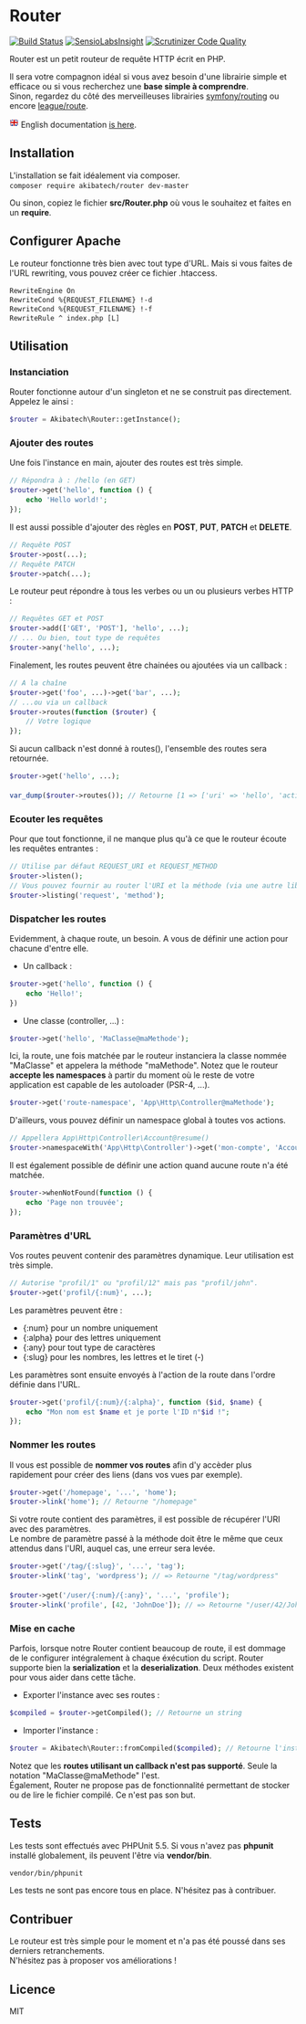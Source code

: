 # Router

[![Build Status](https://travis-ci.org/AkibaTech/Router.svg?branch=master)](https://travis-ci.org/AkibaTech/Router) [![SensioLabsInsight](https://insight.sensiolabs.com/projects/646acaa9-b90b-4d71-b6e3-ebe9a377b622/mini.png?branch=master)](https://insight.sensiolabs.com/projects/646acaa9-b90b-4d71-b6e3-ebe9a377b622) [![Scrutinizer Code Quality](https://scrutinizer-ci.com/g/AkibaTech/Router/badges/quality-score.png?b=master)](https://scrutinizer-ci.com/g/AkibaTech/Router/?branch=master)

Router est un petit routeur de requête HTTP écrit en PHP.  

Il sera votre compagnon idéal si vous avez besoin d'une librairie simple et efficace ou si vous recherchez une **base simple à comprendre**.  
Sinon, regardez du côté des merveilleuses librairies [symfony/routing](https://symfony.com/doc/current/components/routing.html) ou encore [league/route](http://route.thephpleague.com/).  

![English doc](https://raw.githubusercontent.com/gosquared/flags/master/flags/flags/flat/16/United-Kingdom.png) English documentation [is here](README.en.md).

## Installation

L'installation se fait idéalement via composer.  
`composer require akibatech/router dev-master`

Ou sinon, copiez le fichier **src/Router.php** où vous le souhaitez et faites en un **require**.

## Configurer Apache

Le routeur fonctionne très bien avec tout type d'URL. Mais si vous faites de l'URL rewriting, vous pouvez créer ce fichier .htaccess.

```
RewriteEngine On
RewriteCond %{REQUEST_FILENAME} !-d
RewriteCond %{REQUEST_FILENAME} !-f
RewriteRule ^ index.php [L]
```

## Utilisation

### Instanciation

Router fonctionne autour d'un singleton et ne se construit pas directement. Appelez le ainsi :  

```php
$router = Akibatech\Router::getInstance();
```

### Ajouter des routes

Une fois l'instance en main, ajouter des routes est très simple.  

```php
// Répondra à : /hello (en GET)
$router->get('hello', function () {
	echo 'Hello world!';
});
```

Il est aussi possible d'ajouter des règles en **POST**, **PUT**, **PATCH** et **DELETE**.

```php
// Requête POST
$router->post(...);
// Requête PATCH
$router->patch(...);
```

Le routeur peut répondre à tous les verbes ou un ou plusieurs verbes HTTP :  

```php
// Requêtes GET et POST
$router->add(['GET', 'POST'], 'hello', ...);
// ... Ou bien, tout type de requêtes
$router->any('hello', ...);
```

Finalement, les routes peuvent être chainées ou ajoutées via un callback :

```php
// A la chaîne
$router->get('foo', ...)->get('bar', ...);
// ...ou via un callback
$router->routes(function ($router) {
	// Votre logique
});
```

Si aucun callback n'est donné à routes(), l'ensemble des routes sera retournée.

```php
$router->get('hello', ...);

var_dump($router->routes()); // Retourne [1 => ['uri' => 'hello', 'action' => '...']]
```

### Ecouter les requêtes

Pour que tout fonctionne, il ne manque plus qu'à ce que le routeur écoute les requêtes entrantes :

```php
// Utilise par défaut REQUEST_URI et REQUEST_METHOD
$router->listen();
// Vous pouvez fournir au router l'URI et la méthode (via une autre librairie par exemple)
$router->listing('request', 'method');
```

### Dispatcher les routes

Evidemment, à chaque route, un besoin. A vous de définir une action pour chacune d'entre elle.


- Un callback :

```php
$router->get('hello', function () {
	echo 'Hello!';
})
```

- Une classe (controller, ...) :

```php
$router->get('hello', 'MaClasse@maMethode');
```

Ici, la route, une fois matchée par le routeur instanciera la classe nommée "MaClasse" et appelera la méthode "maMethode".
Notez que le routeur **accepte les namespaces** à partir du moment où le reste de votre application est capable de les autoloader (PSR-4, ...).

```php
$router->get('route-namespace', 'App\Http\Controller@maMethode');
```

D'ailleurs, vous pouvez définir un namespace global à toutes vos actions.

```php
// Appellera App\Http\Controller\Account@resume()
$router->namespaceWith('App\Http\Controller')->get('mon-compte', 'Account@resume');
```

Il est également possible de définir une action quand aucune route n'a été matchée.

```php
$router->whenNotFound(function () {
    echo 'Page non trouvée';
});
```

### Paramètres d'URL

Vos routes peuvent contenir des paramètres dynamique. Leur utilisation est très simple.

```php
// Autorise "profil/1" ou "profil/12" mais pas "profil/john".
$router->get('profil/{:num}', ...);
```

Les paramètres peuvent être :  

- {:num} pour un nombre uniquement
- {:alpha} pour des lettres uniquement
- {:any} pour tout type de caractères
- {:slug} pour les nombres, les lettres et le tiret (-)

Les paramètres sont ensuite envoyés à l'action de la route dans l'ordre définie dans l'URL.  

```php
$router->get('profil/{:num}/{:alpha}', function ($id, $name) {
	echo "Mon nom est $name et je porte l'ID n°$id !";
});
```

### Nommer les routes

Il vous est possible de **nommer vos routes** afin d'y accèder plus rapidement pour créer des liens (dans vos vues par exemple).  

```php
$router->get('/homepage', '...', 'home');
$router->link('home'); // Retourne "/homepage"
```

Si votre route contient des paramètres, il est possible de récupérer l'URI avec des paramètres.  
Le nombre de paramètre passé à la méthode doit être le même que ceux attendus dans l'URI, auquel cas, une erreur sera levée.

```php
$router->get('/tag/{:slug}', '...', 'tag');
$router->link('tag', 'wordpress'); // => Retourne "/tag/wordpress"

$router->get('/user/{:num}/{:any}', '...', 'profile');
$router->link('profile', [42, 'JohnDoe']); // => Retourne "/user/42/JohnDoe"
```

### Mise en cache

Parfois, lorsque notre Router contient beaucoup de route, il est dommage de le configurer intégralement à chaque éxécution du script. 
Router supporte bien la **serialization** et la **deserialization**. Deux méthodes existent pour vous aider dans cette tâche.

- Exporter l'instance avec ses routes :

```php
$compiled = $router->getCompiled(); // Retourne un string
```

- Importer l'instance :

```php
$router = Akibatech\Router::fromCompiled($compiled); // Retourne l'instance précédemment compilée
```

Notez que les **routes utilisant un callback n'est pas supporté**. Seule la notation "MaClasse@maMethode" l'est.  
Également, Router ne propose pas de fonctionnalité permettant de stocker ou de lire le fichier compilé. Ce n'est pas son but. 

## Tests

Les tests sont effectués avec PHPUnit 5.5. Si vous n'avez pas **phpunit** installé globalement, ils peuvent l'être via **vendor/bin**.

```bash
vendor/bin/phpunit
```

Les tests ne sont pas encore tous en place. N'hésitez pas à contribuer.

## Contribuer

Le routeur est très simple pour le moment et n'a pas été poussé dans ses derniers retranchements.  
N'hésitez pas à proposer vos améliorations !

## Licence

MIT
